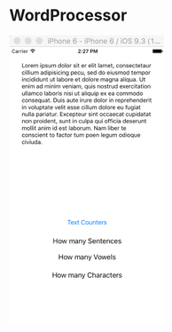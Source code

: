 # WordProcessor
![alt tag](https://github.com/tolyasjar/WordProcessor/blob/master/Word_Processor.gif?raw=true)
